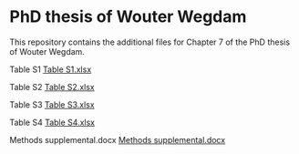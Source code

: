 # PhD thesis of Wouter Wegdam

This repository contains the additional files for Chapter 7 of the PhD thesis of Wouter Wegdam.

Table S1
[Table S1.xlsx](https://github.com/wwegdam/Thesis/files/11971219/Table.S1.xlsx)

Table S2
[Table S2.xlsx](https://github.com/wwegdam/Thesis/files/11971223/Table.S2.xlsx)

Table S3
[Table S3.xlsx](https://github.com/wwegdam/Thesis/files/11971227/Table.S3.xlsx)

Table S4
[Table S4.xlsx](https://github.com/wwegdam/Thesis/files/11971230/Table.S4.xlsx)

Methods supplemental.docx
[Methods supplemental.docx](https://github.com/wwegdam/Thesis/files/11971207/Methods.supplemental.docx)
